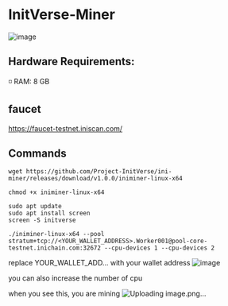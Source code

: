 # InitVerse-Miner
![image](https://github.com/user-attachments/assets/904fe552-9d55-4560-ac13-a5311095f006)

## Hardware Requirements:
◽️ RAM: 8 GB
## faucet
https://faucet-testnet.iniscan.com/

## Commands 
```shell
wget https://github.com/Project-InitVerse/ini-miner/releases/download/v1.0.0/iniminer-linux-x64
```

```shell
chmod +x iniminer-linux-x64
```

```shell
sudo apt update
sudo apt install screen
screen -S initverse
```

```shell
./iniminer-linux-x64 --pool stratum+tcp://<YOUR_WALLET_ADDRESS>.Worker001@pool-core-testnet.inichain.com:32672 --cpu-devices 1 --cpu-devices 2
```

replace YOUR_WALLET_ADD... with your wallet address 
![image](https://github.com/user-attachments/assets/49ed1f3e-5c49-4343-8a43-b86016912fd0)

you can also increase the number of cpu

when you see this, you are mining 
![Uploading image.png…]()
